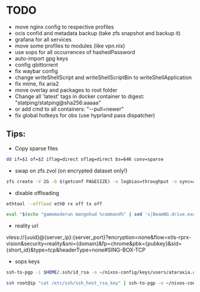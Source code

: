 # TODO

* move nginx config to respective profiles
* ocis confid and metadata backup (take zfs snapshot and backup it)
* grafana for all services
* move some profiles to modules (like vpn.nix)
* use sops for all occurrences of hashedPassword
* auto-import gpg keys
* config qbittorrent
* fix waybar config
* change writeShellScript and writeShellScriptBin to writeShellApplication
* fix mime, fix aria2
* move overlay and packages to root folder
* Change all 'latest' tags in docker container to digest: "statping/statping@sha256:aaaaa"
* or add cmd to all containers: "--pull=newer"
* fix global hotkeys for obs (use hyprland pass dispatcher)

## Tips:

* Copy sparse files

```bash
dd if=$1 of=$2 iflag=direct oflag=direct bs=64K conv=sparse
```

* swap on zfs zvol (on encrypted dataset only!)

```bash
zfs create -V 2G -b $(getconf PAGESIZE) -o logbias=throughput -o sync=always -o primarycache=metadata -o secondarycache=none -o com.sun:auto-snapshot=false -o compression=zle zroot/enc/swap
```

* disable offloading

```bash
ethtool --offload eth0 rx off tx off
```

```bash
eval "$(echo "gamemoderun mangohud %command%" | sed 's|BeamNG.drive.exe|BinLinux/BeamNG.drive.x64|g')" 2>&1 | tee $HOME/beamng.log
```

* reality url

vless://{uuid}@{server_ip}:{server_port}?encryption=none&flow=xtls-rprx-vision&security=reality&sni={domain}&fp=chrome&pbk={pubkey}&sid={short_id}&type=tcp&headerType=none#SING-BOX-TCP

* sops keys

```bash
ssh-to-pgp -i $HOME/.ssh/id_rsa -o ~/nixos-config/keys/users/ataraxia.asc

ssh root@ip "cat /etc/ssh/ssh_host_rsa_key" | ssh-to-pgp -o ~/nixos-config/keys/hosts/hostname.asc
```